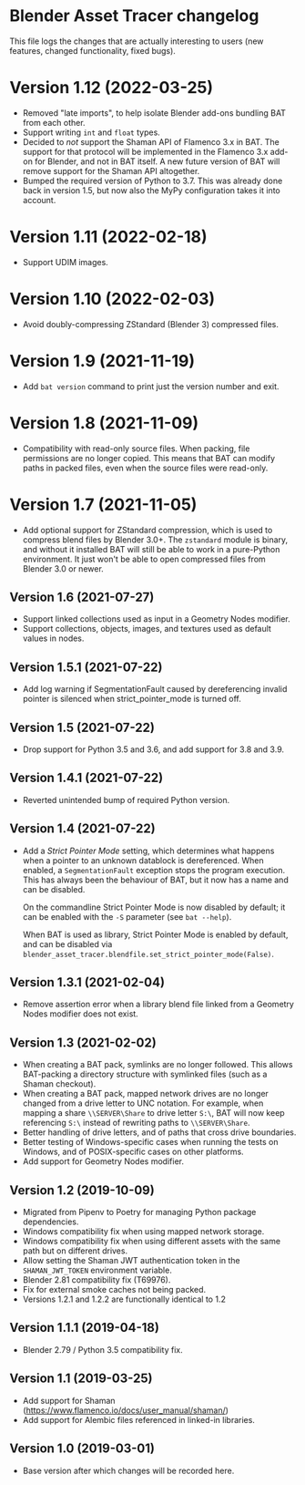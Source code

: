 # Blender Asset Tracer changelog

This file logs the changes that are actually interesting to users (new features,
changed functionality, fixed bugs).

# Version 1.12 (2022-03-25)

- Removed "late imports", to help isolate Blender add-ons bundling BAT from each other.
- Support writing `int` and `float` types.
- Decided to *not* support the Shaman API of Flamenco 3.x in BAT. The support for that protocol will be implemented in the Flamenco 3.x add-on for Blender, and not in BAT itself. A new future version of BAT will remove support for the Shaman API altogether.
- Bumped the required version of Python to 3.7. This was already done back in version 1.5, but now also the MyPy configuration takes it into account.

# Version 1.11 (2022-02-18)

- Support UDIM images.

# Version 1.10 (2022-02-03)

- Avoid doubly-compressing ZStandard (Blender 3) compressed files.

# Version 1.9 (2021-11-19)

- Add `bat version` command to print just the version number and exit.

# Version 1.8 (2021-11-09)

- Compatibility with read-only source files. When packing, file permissions are no longer copied. This means that BAT can modify paths in packed files, even when the source files were read-only.

# Version 1.7 (2021-11-05)

- Add optional support for ZStandard compression, which is used to compress blend files by Blender 3.0+.
  The `zstandard` module is binary, and without it installed BAT will still be able to work in a pure-Python environment. It just won't be able to open compressed files from Blender 3.0 or newer.


## Version 1.6 (2021-07-27)

- Support linked collections used as input in a Geometry Nodes modifier.
- Support collections, objects, images, and textures used as default values in nodes.


## Version 1.5.1 (2021-07-22)

- Add log warning if SegmentationFault caused by dereferencing invalid pointer is silenced when strict_pointer_mode is turned off.

## Version 1.5 (2021-07-22)

- Drop support for Python 3.5 and 3.6, and add support for 3.8 and 3.9.


## Version 1.4.1 (2021-07-22)

- Reverted unintended bump of required Python version.


## Version 1.4 (2021-07-22)

- Add a *Strict Pointer Mode* setting, which determines what happens when a pointer to an unknown datablock is dereferenced. When enabled, a `SegmentationFault` exception stops the program execution. This has always been the behaviour of BAT, but it now has a name and can be disabled.

  On the commandline Strict Pointer Mode is now disabled by default; it can be enabled with the `-S` parameter (see `bat --help`).

  When BAT is used as library, Strict Pointer Mode is enabled by default, and can be disabled via `blender_asset_tracer.blendfile.set_strict_pointer_mode(False)`.


## Version 1.3.1 (2021-02-04)

- Remove assertion error when a library blend file linked from a Geometry Nodes modifier does not exist.


## Version 1.3 (2021-02-02)

- When creating a BAT pack, symlinks are no longer followed. This allows BAT-packing a directory structure with symlinked files (such as a Shaman checkout).
- When creating a BAT pack, mapped network drives are no longer changed from a drive letter to UNC notation. For example, when mapping a share `\\SERVER\Share` to drive letter `S:\`, BAT will now keep referencing `S:\` instead of rewriting paths to `\\SERVER\Share`.
- Better handling of drive letters, and of paths that cross drive boundaries.
- Better testing of Windows-specific cases when running the tests on Windows, and of POSIX-specific cases on other platforms.
- Add support for Geometry Nodes modifier.


## Version 1.2 (2019-10-09)

- Migrated from Pipenv to Poetry for managing Python package dependencies.
- Windows compatibility fix when using mapped network storage.
- Windows compatibility fix when using different assets with the same path but on different drives.
- Allow setting the Shaman JWT authentication token in the `SHAMAN_JWT_TOKEN` environment variable.
- Blender 2.81 compatibility fix (T69976).
- Fix for external smoke caches not being packed.
- Versions 1.2.1 and 1.2.2 are functionally identical to 1.2


## Version 1.1.1 (2019-04-18)

- Blender 2.79 / Python 3.5 compatibility fix.


## Version 1.1 (2019-03-25)

- Add support for Shaman (https://www.flamenco.io/docs/user_manual/shaman/)
- Add support for Alembic files referenced in linked-in libraries.


## Version 1.0 (2019-03-01)

- Base version after which changes will be recorded here.
